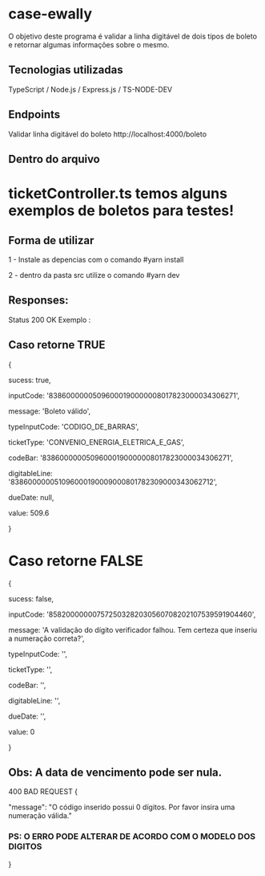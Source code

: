 # case-ewally
O objetivo deste programa é validar a linha digitável de dois tipos de boleto e retornar algumas informações sobre o mesmo.

## Tecnologias utilizadas 
TypeScript / Node.js / Express.js / TS-NODE-DEV

## Endpoints
Validar linha digitável do boleto
http://localhost:4000/boleto

## Dentro do arquivo 
# ticketController.ts temos alguns exemplos de boletos para testes! 

## Forma de utilizar
  1 - Instale as depencias com o comando #yarn install
  
  2 - dentro da pasta src utilize o comando #yarn dev
  
## Responses:
Status 200 OK Exemplo : 

## Caso retorne TRUE
{

  sucess: true,
  
  inputCode: '83860000005096000190000008017823000034306271',
  
  message: 'Boleto válido',
  
  typeInputCode: 'CODIGO_DE_BARRAS',
  
  ticketType: 'CONVENIO_ENERGIA_ELETRICA_E_GAS',
  
  codeBar: '83860000005096000190000008017823000034306271',
  
  digitableLine: '838600000051096000190009000801782309000343062712',
  
  dueDate: null,
  
  value: 509.6
  
}

# Caso retorne FALSE
{

  sucess: false,
  
  inputCode: '858200000007572503282030560708202107539591904460',
  
  message: 'A validação do dígito verificador falhou. Tem certeza que inseriu a numeração correta?',
  
  typeInputCode: '',
  
  ticketType: '',
  
  codeBar: '',
  
  digitableLine: '',
  
  dueDate: '',
  
  value: 0
  
}

## Obs: A data de vencimento pode ser nula.

400 BAD REQUEST
{

"message": "O código inserido possui 0 dígitos. Por favor insira uma numeração válida."

### PS: O ERRO PODE ALTERAR DE ACORDO COM O MODELO DOS DIGITOS  

}
